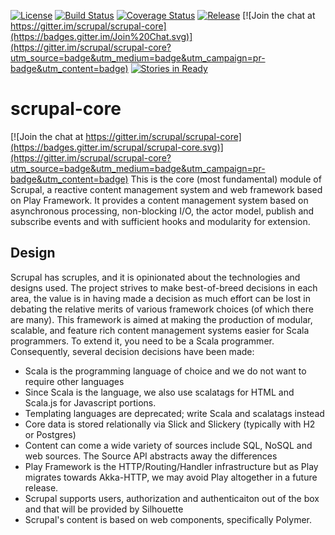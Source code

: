 [![License](http://img.shields.io/:license-Apache%202-red.svg)](http://www.apache.org/licenses/LICENSE-2.0.txt)
[![Build Status](https://travis-ci.org/scrupal/scrupal-core.svg?branch=master)](https://travis-ci.org/scrupal/scrupal-core)
[![Coverage Status](https://coveralls.io/repos/scrupal/scrupal-core/badge.svg?branch=master&service=github)](https://coveralls.io/github/scrupal/scrupal-core?branch=master)
[![Release](https://img.shields.io/github/release/scrupal/scrupal-core.svg?style=flat)](https://github.com/scrupal/scrupal-core/releases)
[![Join the chat at https://gitter.im/scrupal/scrupal-core](https://badges.gitter.im/Join%20Chat.svg)](https://gitter.im/scrupal/scrupal-core?utm_source=badge&utm_medium=badge&utm_campaign=pr-badge&utm_content=badge)
[![Stories in Ready](https://badge.waffle.io/scrupal/scrupal-core.svg?label=ready&title=Ready)](http://waffle.io/scrupal/scrupal-core)

# scrupal-core

[![Join the chat at https://gitter.im/scrupal/scrupal-core](https://badges.gitter.im/scrupal/scrupal-core.svg)](https://gitter.im/scrupal/scrupal-core?utm_source=badge&utm_medium=badge&utm_campaign=pr-badge&utm_content=badge)
This is the core (most fundamental) module of Scrupal, a reactive content management system and
web framework based on Play Framework. It provides a content management system based on asynchronous processing,
non-blocking I/O, the actor model, publish and subscribe events and with sufficient hooks and modularity for extension.

## Design
Scrupal has scruples, and it is opinionated about the technologies and designs used. The project strives to make
best-of-breed decisions in each area, the value is in having made a decision as much effort can be lost in debating
the relative merits of various framework choices (of which there are many). This framework is aimed at making the
production of modular, scalable, and feature rich content management systems easier for Scala programmers. To extend it,
you need to be a Scala programmer. Consequently, several decision decisions have been made:
* Scala is the programming language of choice and we do not want to require other languages
* Since Scala is the language, we also use scalatags for HTML and Scala.js for Javascript portions.
* Templating languages are deprecated; write Scala and scalatags instead
* Core data is stored relationally via Slick and Slickery (typically with H2 or Postgres)
* Content can come a wide variety of sources include SQL, NoSQL and web sources. The Source API abstracts away the differences
* Play Framework is the HTTP/Routing/Handler infrastructure but as Play migrates towards Akka-HTTP, we may avoid Play altogether in a future release.
* Scrupal supports users, authorization and authenticaiton out of the box and that will be provided by Silhouette
* Scrupal's content is based on web components, specifically Polymer.

